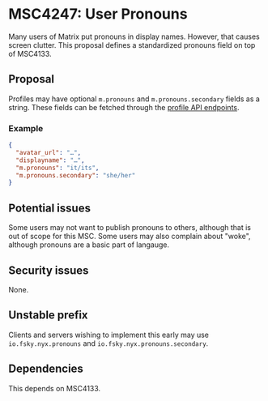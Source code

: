 # MSC4247: User Pronouns

Many users of Matrix put pronouns in display names. However, that causes screen clutter. This proposal defines a standardized pronouns field on top of MSC4133.

## Proposal

Profiles may have optional `m.pronouns` and `m.pronouns.secondary` fields as a string. These fields can be fetched through the [profile API endpoints](https://spec.matrix.org/unstable/client-server-api/#profiles).

### Example

```json
{
  "avatar_url": "…",
  "displayname": "…",
  "m.pronouns": "it/its",
  "m.pronouns.secondary": "she/her"
}
```

## Potential issues

Some users may not want to publish pronouns to others, although that is out of scope for this MSC. Some users may also complain about "woke", although pronouns are a basic part of langauge.

## Security issues

None.

## Unstable prefix

Clients and servers wishing to implement this early may use `io.fsky.nyx.pronouns` and `io.fsky.nyx.pronouns.secondary`.

## Dependencies

This depends on MSC4133.
